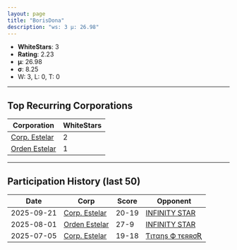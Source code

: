 ```yaml
---
layout: page
title: "BorisDona"
description: "ws: 3 μ: 26.98"
---
```

- **WhiteStars**: 3
- **Rating**: 2.23
- **μ**: 26.98  
- **σ**: 8.25
- W: 3, L: 0, T: 0

---

## Top Recurring Corporations

| Corporation | WhiteStars |
| --- | --- |
| [Corp\. Estelar](https://ws.tsl.rocks/corp/aec01be59075af2b2995f74e3e14f47e2b3ce1bd3b74abc78200a1d6330b8a72/) | 2 |
| [Orden Estelar](https://ws.tsl.rocks/corp/1da0142a6cc2fcab35a82ff4d7b591f4ffa96761419c6bf39154afded7ef7c2d/) | 1 |

---

## Participation History (last 50)

| Date | Corp | Score | Opponent |
| --- | --- | --- | --- |
| 2025-09-21 | [Corp\. Estelar](https://ws.tsl.rocks/corp/aec01be59075af2b2995f74e3e14f47e2b3ce1bd3b74abc78200a1d6330b8a72/) | 20-19 | [INFINITY STAR](https://ws.tsl.rocks/corp/e36eb12fc6bc8e4b826e6bcb46020cad3eb616497c4c14075e8b657715898a9f/) |
| 2025-08-01 | [Orden Estelar](https://ws.tsl.rocks/corp/1da0142a6cc2fcab35a82ff4d7b591f4ffa96761419c6bf39154afded7ef7c2d/) | 27-9 | [INFINITY STAR](https://ws.tsl.rocks/corp/e36eb12fc6bc8e4b826e6bcb46020cad3eb616497c4c14075e8b657715898a9f/) |
| 2025-07-05 | [Corp\. Estelar](https://ws.tsl.rocks/corp/aec01be59075af2b2995f74e3e14f47e2b3ce1bd3b74abc78200a1d6330b8a72/) | 19-18 | [Ƭιтαηѕ Ф тєʀʀσƦ](https://ws.tsl.rocks/corp/61696db57416971a365d3034c85eb5815c9ff04c0fbe5fa4be99689883df54af/) |